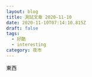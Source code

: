 ```yaml
---
layout: blog
title: 測試文章 2020-11-10
date: 2020-11-10T07:14:10.815Z
draft: false
tags:
  - 好酷
  - interesting
category: 夜市
---
```

東西